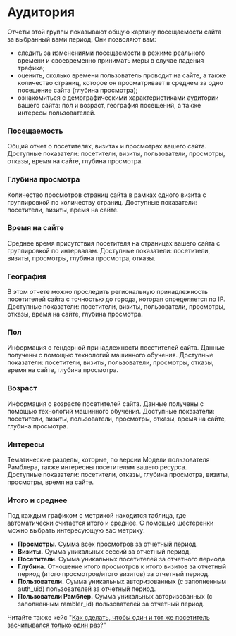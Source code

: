 # Аудитория

Отчеты этой группы показывают общую картину посещаемости сайта за выбранный вами период. Они позволяют вам:

* следить за изменениями посещаемости в режиме реального времени и своевременно принимать меры в случае падения трафика;
* оценить, сколько времени пользователь проводит на сайте, а также количество страниц, которое он просматривает в среднем за одно посещение сайта (глубина просмотра);
* ознакомиться с демографическими характеристиками аудитории вашего сайта: пол и возраст, география посещений, а также интересы пользователей.

### **Посещаемость**

Общий отчет о посетителях, визитах и просмотрах вашего сайта. Доступные показатели: посетители, визиты, пользователи, просмотры, отказы, время на сайте, глубина просмотра.

### Глубина просмотра

Количество просмотров страниц сайта в рамках одного визита с группировкой по количеству страниц. Доступные показатели: посетители, визиты, время на сайте.

### Время на сайте

Среднее время присутствия посетителя на страницах вашего сайта с группировкой по интервалам. Доступные показатели: посетители, визиты, просмотры, глубина просмотра, отказы.

### География

В этом отчете можно проследить региональную принадлежность посетителей сайта с точностью до города, которая определяется по IP. Доступные показатели: посетители, визиты, пользователи, просмотры, отказы, время на сайте, глубина просмотра.

### Пол

Информация о гендерной принадлежности посетителей сайта. Данные получены с помощью технологий машинного обучения. Доступные показатели: посетители, визиты, пользователи, просмотры, отказы, время на сайте, глубина просмотра.

### Возраст

Информация о возрасте посетителей сайта. Данные получены с помощью технологий машинного обучения. Доступные показатели: посетители, визиты, пользователи, просмотры, отказы, время на сайте, глубина просмотра.

### Интересы

Тематические разделы, которые, по версии Модели пользователя Рамблера, также интересны посетителям вашего ресурса.\
Доступные показатели: посетители, отказы, глубина просмотра, визиты, просмотры, время на сайте.

### Итого и среднее

Под каждым графиком с метрикой находится таблица, где автоматически считается итого и среднее. С помощью шестеренки можно выбрать интересующую вас метрику:

* **Просмотры.** Сумма всех просмотров за отчетный период.
* **Визиты.** Сумма уникальных сессий за отчетный период.
* **Посетители.** Сумма уникальных посетителей за отчетного периода
* **Глубина.** Отношение итого просмотров к итого визитов за отчетный период (итого просмотров/итого визитов) за отчетный период.
* **Пользователи.** Сумма уникальных авторизованных (с заполненным auth\_uid) пользователей за отчетный период.
* **Пользователи Рамблер.** Сумма уникальных авторизованных (с заполненным rambler\_id) пользователей за отчетный период.

Читайте также кейс "[Как сделать, чтобы один и тот же посетитель засчитывался только один раз?](../../../prakticheskie-primery-i-ispolzovanie-cook-book/keisy.md)"

